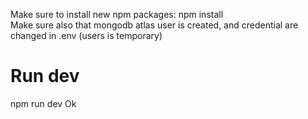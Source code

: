 Make sure to install new npm packages:  npm install  
Make sure also that mongodb atlas user is created, and credential are changed in .env (users is temporary)

# Run dev
npm run dev
Ok